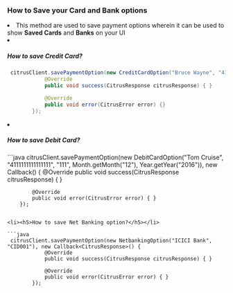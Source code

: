 <h3>How to Save your Card and Bank options</h3>

<li>This method are used to save payment options wherein it can be used to show <b>Saved Cards</b> and <b>Banks</b> on your UI</li>

<li><h5>How to save Credit Card?</h5></li>

```java
 citrusClient.savePaymentOption(new CreditCardOption("Bruce Wayne", "4111111111111111", "123", Month.getMonth("12"), Year.getYear("2016")), new Callback<CitrusResponse>() {
            @Override
            public void success(CitrusResponse citrusResponse) { }

            @Override
            public void error(CitrusError error) {}
        });
  ```      
        
<li><h5>How to save Debit Card?</h5></li>
```java
 citrusClient.savePaymentOption(new DebitCardOption("Tom Cruise", "4111111111111111", "111", Month.getMonth("12"), Year.getYear("2016")), new Callback<CitrusResponse>() {
            @Override
            public void success(CitrusResponse citrusResponse) { }

            @Override
            public void error(CitrusError error) { }
        });
```

<li><h5>How to save Net Banking option?</h5></li>

```java
 citrusClient.savePaymentOption(new NetbankingOption("ICICI Bank", "CID001"), new Callback<CitrusResponse>() {
            @Override
            public void success(CitrusResponse citrusResponse) { }

            @Override
            public void error(CitrusError error) { }
        });
```
